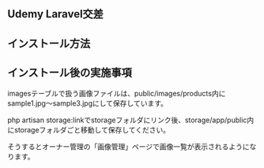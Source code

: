 ## Udemy Laravel交差

## インストール方法

## インストール後の実施事項
imagesテーブルで扱う画像ファイルは、public/images/products内にsample1.jpg〜sample3.jpgにして保存しています。

php artisan storage:linkでstorageフォルダにリンク後、storage/app/public内にstorageフォルダごと移動して保存してください。

そうするとオーナー管理の「画像管理」ページで画像一覧が表示されるようになります。

